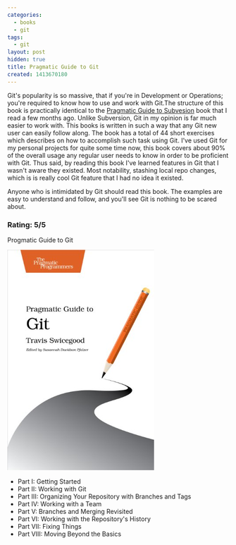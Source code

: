```yaml
---
categories:
  - books
  - git
tags:
  - git
layout: post
hidden: true
title: Pragmatic Guide to Git
created: 1413670180
---
```


Git's popularity is so massive, that if you're in Development or Operations; you're required to know how to use and work with Git.The structure of this book is practically identical to the <a href="https://www.rubysecurity.org/pragmatic-guide-to-subversion" target="_blank">Pragmatic Guide to Subvesion</a> book that I read a few months ago. Unlike Subversion, Git in my opinion is far much easier to work with. This books is written in such a way that any Git new user can easily follow along. The book has a total of 44 short exercises which describes on how to accomplish such task using Git. I've used Git for my personal projects for quite some time now, this book covers about 90% of the overall usage any regular user needs to know in order to be proficient with Git. Thus said, by reading this book I've learned features in Git that I wasn't aware they existed. Most notability, stashing local repo changes, which is is really cool Git feature that I had no idea it existed.

Anyone who is intimidated by Git should read this book. The examples are easy to understand and follow, and you'll see Git is nothing to be scared about.

### Rating: 5/5

Progmatic Guide to Git

<a href="https://pragprog.com/book/pg_git/pragmatic-guide-to-git" target="_blank"><img src="/assets/books/pragmatic_guide_to_git.jpg" target="_blank"></a>

* Part I: Getting Started
* Part II: Working with Git
* Part III: Organizing Your Repository with Branches and Tags
* Part IV: Working with a Team
* Part V: Branches and Merging Revisited
* Part VI: Working with the Repository's History
* Part VII: Fixing Things
* Part VIII: Moving Beyond the Basics
